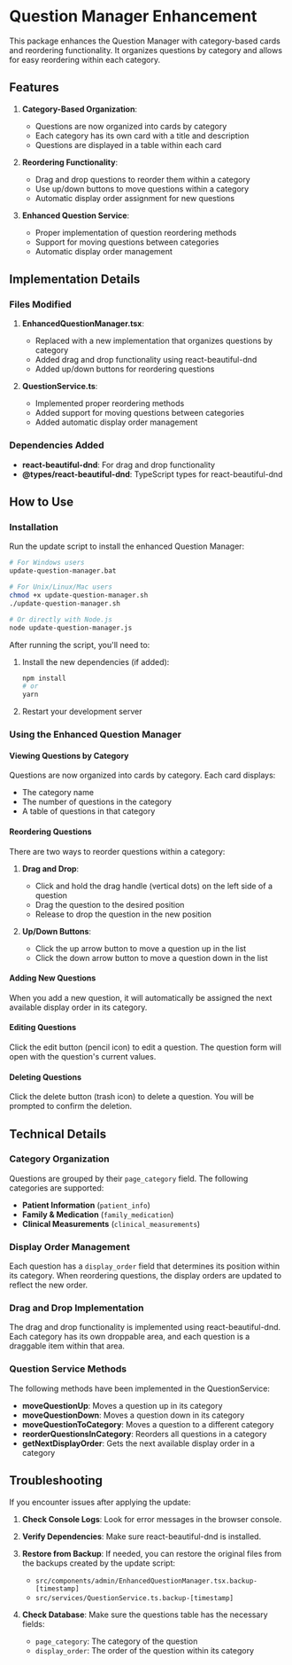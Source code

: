 # Question Manager Enhancement

This package enhances the Question Manager with category-based cards and reordering functionality. It organizes questions by category and allows for easy reordering within each category.

## Features

1. **Category-Based Organization**:
   - Questions are now organized into cards by category
   - Each category has its own card with a title and description
   - Questions are displayed in a table within each card

2. **Reordering Functionality**:
   - Drag and drop questions to reorder them within a category
   - Use up/down buttons to move questions within a category
   - Automatic display order assignment for new questions

3. **Enhanced Question Service**:
   - Proper implementation of question reordering methods
   - Support for moving questions between categories
   - Automatic display order management

## Implementation Details

### Files Modified

1. **EnhancedQuestionManager.tsx**:
   - Replaced with a new implementation that organizes questions by category
   - Added drag and drop functionality using react-beautiful-dnd
   - Added up/down buttons for reordering questions

2. **QuestionService.ts**:
   - Implemented proper reordering methods
   - Added support for moving questions between categories
   - Added automatic display order management

### Dependencies Added

- **react-beautiful-dnd**: For drag and drop functionality
- **@types/react-beautiful-dnd**: TypeScript types for react-beautiful-dnd

## How to Use

### Installation

Run the update script to install the enhanced Question Manager:

```bash
# For Windows users
update-question-manager.bat

# For Unix/Linux/Mac users
chmod +x update-question-manager.sh
./update-question-manager.sh

# Or directly with Node.js
node update-question-manager.js
```

After running the script, you'll need to:

1. Install the new dependencies (if added):
   ```bash
   npm install
   # or
   yarn
   ```

2. Restart your development server

### Using the Enhanced Question Manager

#### Viewing Questions by Category

Questions are now organized into cards by category. Each card displays:
- The category name
- The number of questions in the category
- A table of questions in that category

#### Reordering Questions

There are two ways to reorder questions within a category:

1. **Drag and Drop**:
   - Click and hold the drag handle (vertical dots) on the left side of a question
   - Drag the question to the desired position
   - Release to drop the question in the new position

2. **Up/Down Buttons**:
   - Click the up arrow button to move a question up in the list
   - Click the down arrow button to move a question down in the list

#### Adding New Questions

When you add a new question, it will automatically be assigned the next available display order in its category.

#### Editing Questions

Click the edit button (pencil icon) to edit a question. The question form will open with the question's current values.

#### Deleting Questions

Click the delete button (trash icon) to delete a question. You will be prompted to confirm the deletion.

## Technical Details

### Category Organization

Questions are grouped by their `page_category` field. The following categories are supported:

- **Patient Information** (`patient_info`)
- **Family & Medication** (`family_medication`)
- **Clinical Measurements** (`clinical_measurements`)

### Display Order Management

Each question has a `display_order` field that determines its position within its category. When reordering questions, the display orders are updated to reflect the new order.

### Drag and Drop Implementation

The drag and drop functionality is implemented using react-beautiful-dnd. Each category has its own droppable area, and each question is a draggable item within that area.

### Question Service Methods

The following methods have been implemented in the QuestionService:

- **moveQuestionUp**: Moves a question up in its category
- **moveQuestionDown**: Moves a question down in its category
- **moveQuestionToCategory**: Moves a question to a different category
- **reorderQuestionsInCategory**: Reorders all questions in a category
- **getNextDisplayOrder**: Gets the next available display order in a category

## Troubleshooting

If you encounter issues after applying the update:

1. **Check Console Logs**: Look for error messages in the browser console.

2. **Verify Dependencies**: Make sure react-beautiful-dnd is installed.

3. **Restore from Backup**: If needed, you can restore the original files from the backups created by the update script:
   - `src/components/admin/EnhancedQuestionManager.tsx.backup-[timestamp]`
   - `src/services/QuestionService.ts.backup-[timestamp]`

4. **Check Database**: Make sure the questions table has the necessary fields:
   - `page_category`: The category of the question
   - `display_order`: The order of the question within its category